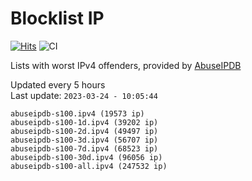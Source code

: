# Blocklist IP

[![Hits](https://hits.seeyoufarm.com/api/count/incr/badge.svg?url=https%3A%2F%2Fgithub.com%2Fborestad%2Fblocklist-ip%2F&count_bg=%2379C83D&title_bg=%23555555&icon=&icon_color=%23E7E7E7&title=hits&edge_flat=false)](https://hits.seeyoufarm.com)  ![CI](https://img.shields.io/github/workflow/status/borestad/blocklist-ip/CI?style=flat-square)

Lists with worst IPv4 offenders, provided by [AbuseIPDB](https://www.abuseipdb.com/)

<!-- FOOTER-PLACEHOLDER -->
Updated every 5 hours<br>
Last update: `2023-03-24 - 10:05:44`
```
abuseipdb-s100.ipv4 (19573 ip)
abuseipdb-s100-1d.ipv4 (39202 ip)
abuseipdb-s100-2d.ipv4 (49497 ip)
abuseipdb-s100-3d.ipv4 (56707 ip)
abuseipdb-s100-7d.ipv4 (68523 ip)
abuseipdb-s100-30d.ipv4 (96056 ip)
abuseipdb-s100-all.ipv4 (247532 ip)
```
